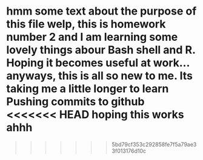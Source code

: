 hmm some text about the purpose of this file
welp, this is homework number 2 and I am learning some lovely things abour Bash shell and R. Hoping it becomes useful at work... anyways, this is all so new to me. Its taking me a little longer to learn
Pushing commits to github
<<<<<<< HEAD
hoping this works
ahhh
=======
>>>>>>> 5bd79cf353c292858fe7f5a79ae33f013176d10c
